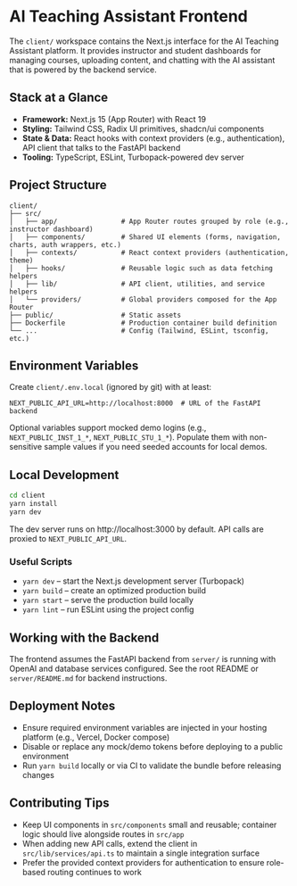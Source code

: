 # AI Teaching Assistant Frontend

The `client/` workspace contains the Next.js interface for the AI Teaching Assistant platform. It provides instructor and student dashboards for managing courses, uploading content, and chatting with the AI assistant that is powered by the backend service.

## Stack at a Glance

- **Framework:** Next.js 15 (App Router) with React 19
- **Styling:** Tailwind CSS, Radix UI primitives, shadcn/ui components
- **State & Data:** React hooks with context providers (e.g., authentication), API client that talks to the FastAPI backend
- **Tooling:** TypeScript, ESLint, Turbopack-powered dev server

## Project Structure

```
client/
├── src/
│   ├── app/                # App Router routes grouped by role (e.g., instructor dashboard)
│   ├── components/         # Shared UI elements (forms, navigation, charts, auth wrappers, etc.)
│   ├── contexts/           # React context providers (authentication, theme)
│   ├── hooks/              # Reusable logic such as data fetching helpers
│   ├── lib/                # API client, utilities, and service helpers
│   └── providers/          # Global providers composed for the App Router
├── public/                 # Static assets
├── Dockerfile              # Production container build definition
└── ...                     # Config (Tailwind, ESLint, tsconfig, etc.)
```

## Environment Variables

Create `client/.env.local` (ignored by git) with at least:

```env
NEXT_PUBLIC_API_URL=http://localhost:8000  # URL of the FastAPI backend
```

Optional variables support mocked demo logins (e.g., `NEXT_PUBLIC_INST_1_*`, `NEXT_PUBLIC_STU_1_*`). Populate them with non-sensitive sample values if you need seeded accounts for local demos.

## Local Development

```bash
cd client
yarn install
yarn dev
```

The dev server runs on http://localhost:3000 by default. API calls are proxied to `NEXT_PUBLIC_API_URL`.

### Useful Scripts

- `yarn dev` – start the Next.js development server (Turbopack)
- `yarn build` – create an optimized production build
- `yarn start` – serve the production build locally
- `yarn lint` – run ESLint using the project config

## Working with the Backend

The frontend assumes the FastAPI backend from `server/` is running with OpenAI and database services configured. See the root README or `server/README.md` for backend instructions.

## Deployment Notes

- Ensure required environment variables are injected in your hosting platform (e.g., Vercel, Docker compose)
- Disable or replace any mock/demo tokens before deploying to a public environment
- Run `yarn build` locally or via CI to validate the bundle before releasing changes

## Contributing Tips

- Keep UI components in `src/components` small and reusable; container logic should live alongside routes in `src/app`
- When adding new API calls, extend the client in `src/lib/services/api.ts` to maintain a single integration surface
- Prefer the provided context providers for authentication to ensure role-based routing continues to work
